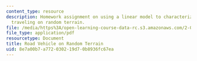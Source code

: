 ```yaml
---
content_type: resource
description: Homework assignment on using a linear model to characterize a road vehicle
  traveling on random terrain.
file: /media/https%3A/open-learning-course-data-rc.s3.amazonaws.com/2-017j-design-of-electromechanical-robotic-systems-fall-2009/8e7a00b7a772030219d70b8936fc67ea_MIT2_017JF09_p16.pdf
file_type: application/pdf
resourcetype: Document
title: Road Vehicle on Random Terrain
uid: 8e7a00b7-a772-0302-19d7-0b8936fc67ea
---
```

